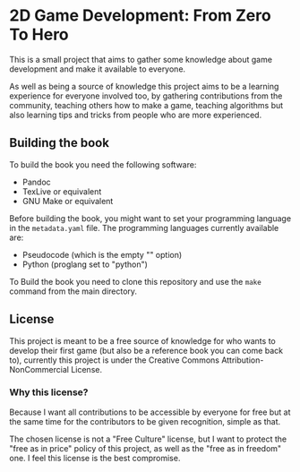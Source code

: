 2D Game Development: From Zero To Hero
======================================

This is a small project that aims to gather some knowledge about game development and make it available to everyone.

As well as being a source of knowledge this project aims to be a learning experience for everyone involved too, by gathering contributions from the community, teaching others how to make a game, teaching algorithms but also learning tips and tricks from people who are more experienced.


Building the book
-------------------

To build the book you need the following software:

- Pandoc
- TexLive or equivalent
- GNU Make or equivalent

Before building the book, you might want to set your programming language in the `metadata.yaml` file. The programming languages currently available are:

- Pseudocode (which is the empty "" option)
- Python (proglang set to "python")

To Build the book you need to clone this repository and use the `make` command from the main directory.

License
--------

This project is meant to be a free source of knowledge for who wants to develop their first game (but also be a reference book you can come back to), currently this project is under the Creative Commons Attribution-NonCommercial License.

### Why this license?

Because I want all contributions to be accessible by everyone for free but at the same time for the contributors to be given recognition, simple as that.

The chosen license is not a "Free Culture" license, but I want to protect the "free as in price" policy of this project, as well as the "free as in freedom" one. I feel this license is the best compromise.
